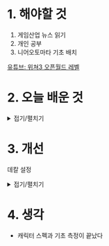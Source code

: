 
# 1. 해야할 것

1. 게임산업 뉴스 읽기 
2. 개인 공부  
3. 니어오토마타 기초 배치

[유튜브: 위쳐3 오픈월드 레벨](https://www.youtube.com/watch?v=oSS5T4od-GQ)

# 2. 오늘 배운 것

<details>
<summary>접기/펼치기</summary>


## 니어오토마타 기초 배치

<img width="752" height="389" alt="image" src="https://github.com/user-attachments/assets/44f692dc-8e40-4877-b692-d51c3d5cfcf7" />



</details>




# 3. 개선

데칼 설정
<details>
<summary>접기/펼치기</summary>

<img width="863" height="689" alt="image" src="https://github.com/user-attachments/assets/59fd9cb5-d9d0-4d98-8102-d808d5e8b2ec" />

</details>



# 4. 생각
- 캐릭터 스펙과 기초 측정이 끝났다

